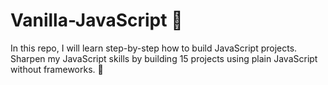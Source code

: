 # Vanilla-JavaScript 🍨
In this repo, I will learn step-by-step how to build JavaScript projects. Sharpen my JavaScript skills by building 15 projects using plain JavaScript without frameworks. 🧊
